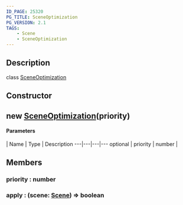 ```yaml
---
ID_PAGE: 25320
PG_TITLE: SceneOptimization
PG_VERSION: 2.1
TAGS:
    - Scene
    - SceneOptimization
---
```

## Description

class [SceneOptimization](/classes/3.0/SceneOptimization)



## Constructor

## new [SceneOptimization](/classes/3.0/SceneOptimization)(priority)



#### Parameters
 | Name | Type | Description
---|---|---|---
optional | priority | number |      

## Members

### priority : number



### apply : (scene: [Scene](/classes/3.0/Scene)) =&gt; boolean



